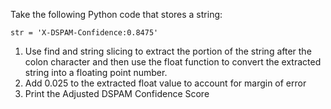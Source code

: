 Take the following Python code that stores a string:

```
str = 'X-DSPAM-Confidence:0.8475'
```
1. Use find and string slicing to extract the portion of the string after the colon character and then use the float function to convert the extracted string into a floating point number.
2. Add 0.025 to the extracted float value to account for margin of error
3. Print the Adjusted DSPAM Confidence Score